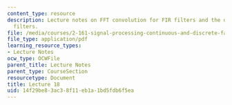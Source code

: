 ```yaml
---
content_type: resource
description: Lecture notes on FFT convolution for FIR filters and the design of IIR
  filters.
file: /media/courses/2-161-signal-processing-continuous-and-discrete-fall-2008/14f29be83ac38f11eb1a1bd5fdb6f5ea_lecture_18.pdf
file_type: application/pdf
learning_resource_types:
- Lecture Notes
ocw_type: OCWFile
parent_title: Lecture Notes
parent_type: CourseSection
resourcetype: Document
title: Lecture 18
uid: 14f29be8-3ac3-8f11-eb1a-1bd5fdb6f5ea
---
```

